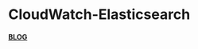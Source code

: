 # CloudWatch-Elasticsearch

#### [BLOG](https://yomon.hatenablog.com/entry/2020/08/cwlogs_elasticsearch_docker)
